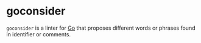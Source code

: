 # goconsider

`goconsider` is a linter for [Go](https://golang.org) that proposes different words or phrases
found in identifier or comments.

